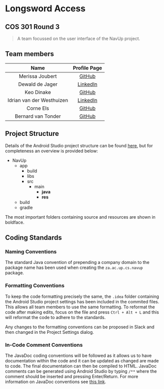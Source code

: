 # Longsword Access 
## COS 301 Round 3

>A team focussed on the user interface of the NavUp project.
## Team members

| Name       | Profile Page |
|:----------:|:------------:|
| Merissa Joubert | [GitHub](https://github.com/Rob0girl) |
| Dewald de Jager | [LinkedIn](https://www.linkedin.com/in/dewalddejager69/) |
| Keo Dinake | [GitHub](https://github.com/kmdinake) |
| Idrian van der Westhuizen | [LinkedIn](https://www.linkedin.com/in/eridianentertainment) |
| Corne Els | [GitHub](https://github.com/Corne-Els) |
| Bernard van Tonder | [GitHub](https://github.com/Bernardvt) |


## Project Structure
Details of the Android Studio project structure can be found [here](https://developer.android.com/studio/projects/index.html), but for completeness an overview is provided below:

- NavUp
  - app
    - build
    - libs
    - src
      - main
         - **java**
         - **res**
  - build
  - gradle

The most important folders containing source and resources are shown in boldface.


## Coding Standards
### Naming Conventions
The standard Java convention of prepending a company domain to the package name has been used when creating the `za.ac.up.cs.navup` package.

### Formatting Conventions
To keep the code formatting precisely the same, the `.idea` folder containing the Android Studio project settings has been included in the commited files. This allows all team members to use the same formatting. To reformat the code after making edits, focus on the file and press `Ctrl + Alt + L` and this will reformat the code to adhere to the standards.

Any changes to the formatting conventions can be proposed in Slack and then changed in the Project Settings dialog.

### In-Code Comment Conventions
The JavaDoc coding conventions will be followed as it allows us to have documentation within the code and it can be updated as changed are made to code. The final documentation can then be compiled to HTML. JavaDoc comments can be generated using Android Studio by typing `/**` where the comment should be inserted and pressing Enter/Return. For more information on JavaDoc conventions see [this link](http://www.oracle.com/technetwork/articles/java/index-137868.html).

